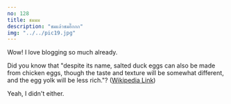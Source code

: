 ```yaml
---
no: 128
title: ชมมม
description: "ชมแล้วชมอี๊กกก"
img: "../../pic19.jpg"
---
```


Wow! I love blogging so much already.

Did you know that "despite its name, salted duck eggs can also be made from
chicken eggs, though the taste and texture will be somewhat different, and the
egg yolk will be less rich."?
([Wikipedia Link](https://en.wikipedia.org/wiki/Salted_duck_egg))

Yeah, I didn't either.
